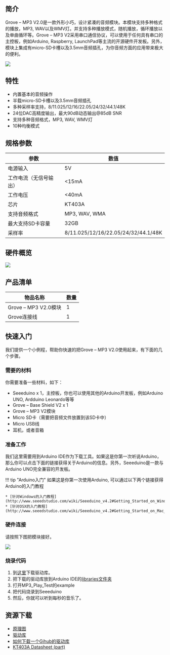 ## 简介

Grove – MP3 V2.0是一款外形小巧，设计紧凑的音频模块。本模块支持多种格式的播放，MP3, WAV以及WMV灯。并支持多种播放模式，随机播放，循环播放以及单曲循环等。Grove – MP3 V2采用串口通信协议，可以使用于任何具有串口的主控板，例如Arduino, Raspberry, LaunchPad等主流的开源硬件开发板。另外，模块上集成有micro-SD卡槽以及3.5mm音频插孔，为你音频方面的应用带来极大的便利。

![](https://raw.githubusercontent.com/SeeedDocument/wiki_chinese/master/docs/images/Grove_MP3/1.jpg)

## 特性

* 内置基本的音频操作
* 半载micro-SD卡槽以及3.5mm音频插孔
* 多种采样率支持，8/11.025/12/16/22.05/24/32/44.1/48K
* 24位DAC高精度输出，最大90dB动态输出@85dB SNR
* 支持多种音频格式，MP3, WAV, WMV灯
* 10种均衡模式

## 规格参数

|参数|数值|
|----|----|
|电源输入|	5V|
|工作电流（无信号输出）|	<15mA|
|工作电压	|<40mA|
|芯片	|KT403A|
|支持音频格式	|MP3, WAV, WMA|
|最大支持SD卡容量	|32GB|
|采样率	|8/11.025/12/16/22.05/24/32/44.1/48K|

## 硬件概览

![](https://raw.githubusercontent.com/SeeedDocument/wiki_chinese/master/docs/images/Grove_MP3/2.jpg)


## 产品清单

|物品名称|数量|
|---------|---|
|Grove – MP3 V2.0模块|	1|
|Grove连接线	|1|

## 快速入门

我们提供一个小例程，帮助你快速的把Grove – MP3 V2.0使用起来，有下面的几个步骤。

### 需要的材料

你需要准备一些材料，如下：

* Seeeduino x 1，主控板，你也可以使用其他的Arduino开发板，例如Arduino UNO, Ardduino Leonardo等等
* Grove – Base Shield V2 x 1
* Grove – MP3 V2模块
* Micro SD卡（需要把音频文件放置到该SD卡中）
* Micro USB线
* 耳机，或者音箱

### 准备工作

我们这里需要用到Arduino IDE作为下载工具。如果这是你第一次听说Arduino，那么你可以点击下面的链接获得关于Arduino的信息。另外，Seeeduino是一款与Arduino UNO完全兼容的开发板。

!!! tip "Arduino入门"
    如果这是你第一次使用Arduino, 可以通过以下两个链接获得Arduino的入门教程
    
    * [针对Windows的入门教程](http://www.seeedstudio.com/wiki/Seeeduino_v4.2#Getting_Started_on_Windows)
    * [针对OSX的入门教程](http://www.seeedstudio.com/wiki/Seeeduino_v4.2#Getting_Started_on_Mac_OS_X)

### 硬件连接
请按照下图把模块接好。

![](https://raw.githubusercontent.com/SeeedDocument/wiki_chinese/master/docs/images/Grove_MP3/3.jpg)


### 烧录代码

1. 到[这里](https://github.com/Seeed-Studio/Grove_Serial_MP3_Player_V2.0)下载驱动库。
2. 把下载的驱动库放到Arduino IDE的[libraries文件夹](http://www.seeedstudio.com/wiki/Guide_to_use_demos_downloaded_from_Seeed%27s_Github)
3. 打开MP3_Play_Test的example
4. 把代码烧录到Seeeduino
5. 然后，你就可以听到每秒的音乐了。

## 资源下载
* [原理图](http://www.seeedstudio.com/wiki/images/1/11/Grove_-_MP3_v2.0_Schematic_files.zip)
* [驱动库](https://github.com/Seeed-Studio/Grove_Serial_MP3_Player_V2.0)
* [如何下载一个Gihub的驱动库](http://www.seeedstudio.com/wiki/Guide_to_use_demos_downloaded_from_Seeed%27s_Github)
* [KT403A Datasheet (part)](http://www.seeedstudio.com/wiki/images/c/c0/Grove_-_MP3_v2.0_KT403A_datasheet_V1.3_EN%28Recompiled_by_Seeed%29.pdf)
